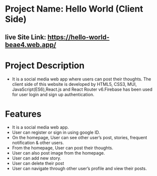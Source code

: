 # Project Name: Hello World (Client Side)

## live Site Link: https://hello-world-beae4.web.app/

# Project Description

- It is a social media web app where users can post their thoughts. The client side of this website is developed by HTML5, CSS3, MUI, JavaScript(ES6),React.js and React Router v6.Firebase has been used for user login and sign up authentication.

# Features

- It is a social media web app.
- User can register or sign in using google ID.
- On the homepage, User can see other user’s post, stories, frequent notification & other users.
- From the homepage, User can post their thoughts.
- User can also post image from the homepage.
- User can add new story.
- User can delete their post
- User can navigate through other user’s profile and view their posts.
